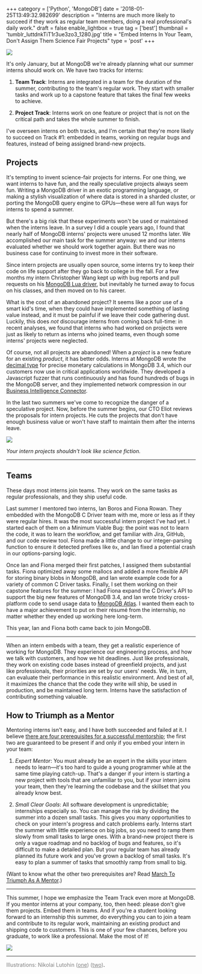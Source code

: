 +++
category = ['Python', 'MongoDB']
date = '2018-01-25T13:49:32.982699'
description = "Interns are much more likely to succeed if they work as regular team members, doing a real professional's daily work."
draft = false
enable_lightbox = true
tag = ['best']
thumbnail = 'tumblr_luttdnkTiT1r3ue3zo3_1280.jpg'
title = "Embed Interns In Your Team, Don't Assign Them Science Fair Projects"
type = 'post'
+++

![](tumblr_luttq7SXGX1r3ue3zo3_1280.jpg)

It's only January, but at MongoDB we're already planning what our summer interns should work on. We have two tracks for interns:

1. **Team Track**: Interns are integrated in a team for the duration of the summer, contributing to the team's regular work. They start with smaller tasks and work up to a capstone feature that takes the final few weeks to achieve.

2. **Project Track**: Interns work on one feature or project that is not on the critical path and takes the whole summer to finish.

I've overseen interns on both tracks, and I'm certain that they're more likely to succeed on Track #1: embedded in teams, working on regular bugs and features, instead of being assigned brand-new projects.

## Projects

It's tempting to invent science-fair projects for interns. For one thing, we want interns to have fun, and the really speculative projects always seem fun. Writing a MongoDB driver in an exotic programming language, or making a stylish visualization of where data is stored in a sharded cluster, or porting the MongoDB query engine to GPUs&mdash;these were all fun ways for interns to spend a summer.

But there's a big risk that these experiments won't be used or maintained when the interns leave. In a survey I did a couple years ago, I found that nearly half of MongoDB interns' projects were unused 12 months later. We accomplished our main task for the summer anyway: we and our interns evaluated whether we should work together again. But there was no business case for continuing to invest more in their software.

Since intern projects are usually open source, some interns try to keep their code on life support after they go back to college in the fall. For a few months my intern Christopher Wang kept up with bug reports and pull requests on his [MongoDB Lua driver](https://github.com/mongodb-labs/mongorover), but inevitably he turned away to focus on his classes, and then moved on to his career.

What is the cost of an abandoned project? It seems like a poor use of a smart kid's time, when they could have implemented something of lasting value instead, and it must be painful if we leave their code gathering dust. Luckily, this does *not* discourage interns from coming back full-time: in recent analyses, we found that interns who had worked on projects were just as likely to return as interns who joined teams, even though some interns' projects were neglected.

Of course, not all projects are abandoned! When a *project* is a new feature for an existing *product*, it has better odds. Interns at MongoDB wrote the [decimal type](https://docs.mongodb.com/manual/tutorial/model-monetary-data/#numeric-decimal) for precise monetary calculations in MongoDB 3.4, which our customers now use in critical applications worldwide. They developed a Javascript fuzzer that runs continuously and has found hundreds of bugs in the MongoDB server, and they implemented network compression in our [Business Intelligence Connector](https://www.mongodb.com/products/bi-connector).

In the last two summers we've come to recognize the danger of a speculative project. Now, before the summer begins, our CTO Eliot reviews the proposals for intern projects. He cuts the projects that don't have enough business value or won't have staff to maintain them after the interns leave.

![](tumblr_luttdnkTiT1r3ue3zo3_1280.jpg)

*Your intern projects shouldn't look like science fiction.*

***

## Teams

These days most interns join teams. They work on the same tasks as regular professionals, and they ship useful code.

Last summer I mentored two interns, Ian Boros and Fiona Rowan. They embedded with the MongoDB C Driver team with me, more or less as if they were regular hires. It was the most successful intern project I've had yet. I started each of them on a Minimum Viable Bug: the point was not to learn the code, it was to learn the workflow, and get familiar with Jira, GitHub, and our code review tool. Fiona made a little change to our integer-parsing function to ensure it detected prefixes like `0x`, and Ian fixed a potential crash in our options-parsing logic.

Once Ian and Fiona merged their first patches, I assigned them substantial tasks. Fiona optimized away some mallocs and added a more flexible API for storing binary blobs in MongoDB, and Ian wrote example code for a variety of common C Driver tasks. Finally, I set them working on their capstone features for the summer: I had Fiona expand the C Driver's API to support the big new features of MongoDB 3.4, and Ian wrote tricky cross-platform code to send usage data to [MongoDB Atlas](https://www.mongodb.com/cloud/atlas). I wanted them each to have a major achievement to put on their r&eacute;sum&eacute; from the internship, no matter whether they ended up working here long-term.

This year, Ian and Fiona both came back to join MongoDB.

***

When an intern embeds with a team, they get a realistic experience of working for MongoDB. They experience our engineering process, and how we talk with customers, and how we hit deadlines. Just like professionals, they work on existing code bases instead of greenfield projects, and just like professionals, their priorities are set by our users' needs. We, in turn, can evaluate their performance in this realistic environment. And best of all, it maximizes the chance that the code they write will ship, be used in production, and be maintained long term. Interns have the satisfaction of contributing something valuable.

## How to Triumph as a Mentor

Mentoring interns isn't easy, and I have both succeeded and failed at it. I believe [there are four prerequisites for a successful mentorship](/mentoring); the first two are guaranteed to be present if and only if you embed your intern in your team:

1. *Expert Mentor*: You must already be an expert in the skills your intern needs to learn&mdash;it's too hard to guide a young programmer while at the same time playing catch-up. That's a danger if your intern is starting a new project with tools that are unfamiliar to you, but if your intern joins your team, then they're learning the codebase and the skillset that you already know best.

2. *Small Clear Goals*: All software development is unpredictable; internships especially so. You can manage the risk by dividing the summer into a dozen small tasks. This gives you many opportunities to check on your intern's progress and catch problems early. Interns start the summer with little experience on big jobs, so you need to ramp them slowly from small tasks to large ones. With a brand-new project there is only a vague roadmap and no backlog of bugs and features, so it's difficult to make a detailed plan. But your regular team has already planned its future work and you've grown a backlog of small tasks. It's easy to plan a summer of tasks that smoothly ramp from small to big.

(Want to know what the other two prerequisites are? Read [March To Triumph As A Mentor](/mentoring).)

***

This summer, I hope we emphasize the Team Track even more at MongoDB. If you mentor interns at your company, too, then heed: please don't give them projects. Embed them in teams. And if you're a student looking forward to an internship this summer, do everything you can to join a team and contribute to its regular work, maintaining an existing product and shipping code to customers. This is one of your few chances, before you graduate, to work like a professional. Make the most of it!

![](tumblr_luttdnkTiT1r3ue3zo2_1280.jpg)

***

<span style="color: gray">Illustrations: Nikolai Lutohin (<a href="http://yugodrom.tumblr.com/post/12943748275/ilustracije-nikolaja-lutohina-za-%C4%8Dasopis-galaksija" style="color: gray; text-decoration: underline">one</a>) (<a href="http://yugodrom.tumblr.com/post/12943734874/ilustracije-nikolaja-lutohina-za-%C4%8Dasopis-galaksija" style="color: gray; text-decoration: underline">two</a>)</span>.
